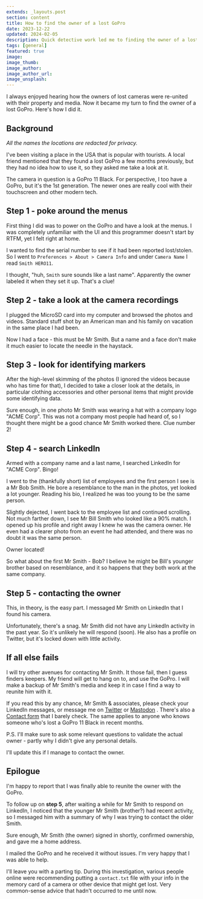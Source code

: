 ```yaml
---
extends: _layouts.post
section: content
title: How to find the owner of a lost GoPro
date: 2023-12-22
updated: 2024-02-05
description: Quick detective work led me to finding the owner of a lost GoPro
tags: [general]
featured: true
image: 
image_thumb: 
image_author: 
image_author_url: 
image_unsplash:
---
```


I always enjoyed hearing how the owners of lost cameras were re-united with their property and media. Now it became my turn to find the owner of a lost GoPro. Here's how I did it.

## Background

*All the names the locations are redacted for privacy.*

I've been visiting a place in the USA that is popular with tourists. A local friend mentioned that they found a lost GoPro a few months previously, but they had no idea how to use it, so they asked me take a look at it.

The camera in question is a GoPro 11 Black. For perspective, I too have a GoPro, but it's the 1st generation. The newer ones are really cool with their touchscreen and other modern tech.

## Step 1 - poke around the menus

First thing I did was to power on the GoPro and have a look at the menus. I was completely unfamiliar with the UI and this programmer doesn't start by RTFM, yet I felt right at home.

I wanted to find the serial number to see if it had been reported lost/stolen. So I went to `Preferences > About > Camera Info` and under `Camera Name` I read `Smith HERO11`.

I thought, "huh, `Smith` sure sounds like a last name". Apparently the owner labeled it when they set it up. That's a clue!

## Step 2 - take a look at the camera recordings

I plugged the MicroSD card into my computer and browsed the photos and videos. Standard stuff shot by an American man and his family on vacation in the same place I had been.

Now I had a face - this must be Mr Smith. But a name and a face don't make it much easier to locate the needle in the haystack.

## Step 3 - look for identifying markers

After the high-level skimming of the photos (I ignored the videos because who has time for that), I decided to take a closer look at the details, in particular clothing accessories and other personal items that might provide some identifying data.

Sure enough, in one photo Mr Smith was wearing a hat with a company logo "ACME Corp". This was not a company most people had heard of, so I thought there might be a good chance Mr Smith worked there. Clue number 2!

## Step 4 - search LinkedIn

Armed with a company name and a last name, I searched LinkedIn for "ACME Corp". Bingo!

I went to the (thankfully short) list of employees and the first person I see is a Mr Bob Smith. He bore a resemblance to the man in the photos, yet looked a lot younger. Reading his bio, I realized he was too young to be the same person.

Slightly dejected, I went back to the employee list and continued scrolling. Not much farther down, I see Mr Bill Smith who looked like a 90% match. I opened up his profile and right away I knew he was the camera owner. He even had a clearer photo from an event he had attended, and there was no doubt it was the same person.

Owner located!

So what about the first Mr Smith - Bob? I believe he might be Bill's younger brother based on resemblance, and it so happens that they both work at the same company.

## Step 5 - contacting the owner

This, in theory, is the easy part. I messaged Mr Smith on LinkedIn that I found his camera.

Unfortunately, there's a snag. Mr Smith did not have any LinkedIn activity in the past year. So it's unlikely he will respond (soon). He also has a profile on Twitter, but it's locked down with little activity.

## If all else fails

I will try other avenues for contacting Mr Smith. It those fail, then I guess finders keepers. My friend will get to hang on to, and use the GoPro. I will make a backup of Mr Smith's media and keep it in case I find a way to reunite him with it.

If you read this by any chance, Mr Smith & associates, please check your LinkedIn messages, or message me on [Twitter](https://twitter.com/brbcoding/) or [Mastodon](https://indieweb.social/@brbcoding) . There's also a [Contact form](https://chasingcode.dev/contact/) that I barely check. The same applies to anyone who knows someone who's lost a GoPro 11 Black in recent months.

P.S. I'll make sure to ask some relevant questions to validate the actual owner - partly why I didn't give any personal details.

I'll update this if I manage to contact the owner.

## Epilogue

I'm happy to report that I was finally able to reunite the owner with the GoPro.

To follow up on **step 5**, after waiting a while for Mr Smith to respond on LinkedIn, I noticed that the younger Mr Smith (brother?) had recent activity, so I messaged him with a summary of why I was trying to contact the older Smith.

Sure enough, Mr Smith (the owner) signed in shortly, confirmed ownership, and gave me a home address.

I mailed the GoPro and he received it without issues. I'm very happy that I was able to help.

I'll leave you with a parting tip. During this investigation, various people online were recommending putting a `contact.txt` file with your info in the memory card of a camera or other device that might get lost. Very common-sense advice that hadn't occurred to me until now.